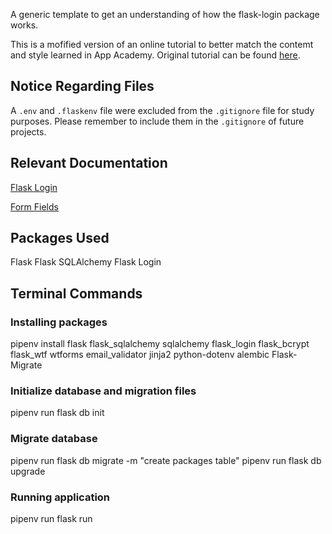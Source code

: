A generic template to get an understanding of how the flask-login package works.

This is a mofified version of an online tutorial to better match the contemt and style learned in App Academy. Original tutorial can be found [here](https://youtu.be/71EU8gnZqZQ).

## Notice Regarding Files
A `.env` and `.flaskenv` file were excluded from the `.gitignore` file for study purposes. Please remember to include them in the `.gitignore` of future projects.

## Relevant Documentation
[Flask Login](https://flask-login.readthedocs.io/en/latest/)

[Form Fields]()

## Packages Used
Flask
Flask SQLAlchemy
Flask Login

## Terminal Commands
### Installing packages
pipenv install flask flask_sqlalchemy sqlalchemy flask_login flask_bcrypt flask_wtf wtforms email_validator jinja2 python-dotenv alembic Flask-Migrate

### Initialize database and migration files
pipenv run flask db init

### Migrate database
pipenv run flask db migrate -m "create packages table"
pipenv run flask db upgrade

### Running application
pipenv run flask run
